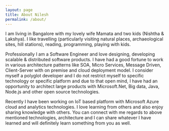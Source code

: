 ```yaml
---
layout: page
title: About Nilesh
permalink: /about/
---
```

<!-- <h2>Nilesh Prajapati</h2> -->

I am living in Bangalore with my lovely wife Mamata and two kids (Nishtha & Lakshya). I like travelling (particularly visiting natural places, archaeological sites, hill stations), reading, programming, playing with kids.

Professionally I am a Software Engineer and love designing, developing scalable & distributed software products. I have had a good fortune to work in various architecture patterns like SOA, Micro Services, Message Driven, Client-Server with on premise and cloud deployment model. I consider myself a polyglot developer and I do not restrict myself to specific technology or specific platform and due to that open mind, I have had an opportunity to architect large products with Microsoft.Net, Big data, Java, Node.js and other open source technologies.

Recently I have been working on IoT based platform with Microsoft Azure cloud and analytics technologies. I love learning from others and also enjoy sharing knowledge with others. You can connect with me regards to above mentioned technologies, architecture and I can share whatever I have learned and will definitely learn something from you as well.


